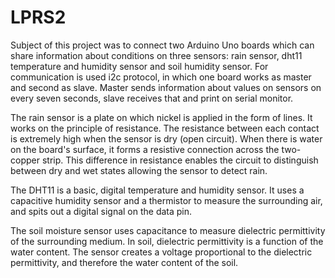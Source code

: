 # LPRS2

Subject of this project was to connect two Arduino Uno boards which can share information about conditions on three sensors: rain sensor, dht11 temperature and humidity sensor and soil humidity sensor. For communication is used i2c protocol, in which one board works as master and second as slave. Master sends information about values on sensors on every seven seconds, slave receives that and print on serial monitor. 

The rain sensor is a plate on which nickel is applied in the form of lines. It works on the principle of resistance. The resistance between each contact is extremely high when the sensor is dry (open circuit). When there is water on the board's surface, it forms a resistive connection across the two-copper strip. This difference in resistance enables the circuit to distinguish between dry and wet states allowing the sensor to detect rain.

The DHT11 is a basic, digital temperature and humidity sensor. It uses a capacitive humidity sensor and a thermistor to measure the surrounding air, and spits out a digital signal on the data pin.

The soil moisture sensor uses capacitance to measure dielectric permittivity of the surrounding medium. In soil, dielectric permittivity is a function of the water content. The sensor creates a voltage proportional to the dielectric permittivity, and therefore the water content of the soil.
